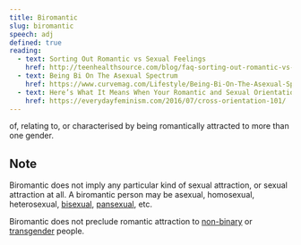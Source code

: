 ```yaml
---
title: Biromantic
slug: biromantic
speech: adj
defined: true
reading:
  - text: Sorting Out Romantic vs Sexual Feelings
    href: http://teenhealthsource.com/blog/faq-sorting-out-romantic-vs-sexual-feelings/
  - text: Being Bi On The Asexual Spectrum
    href: https://www.curvemag.com/Lifestyle/Being-Bi-On-The-Asexual-Spectrum-2141/
  - text: Here’s What It Means When Your Romantic and Sexual Orientations Are Different
    href: https://everydayfeminism.com/2016/07/cross-orientation-101/
---
```


of, relating to, or characterised by being romantically attracted to more than one gender.

## Note

Biromantic does not imply any particular kind of sexual attraction, or sexual attraction at all. A biromantic person may be asexual, homosexual, heterosexual, [bisexual](/definitions/bisexual), [pansexual](/definitions/pansexual), etc.

Biromantic does not preclude romantic attraction to [non-binary](/definitions/non-binary) or [transgender](/definitions/transgender) people.
